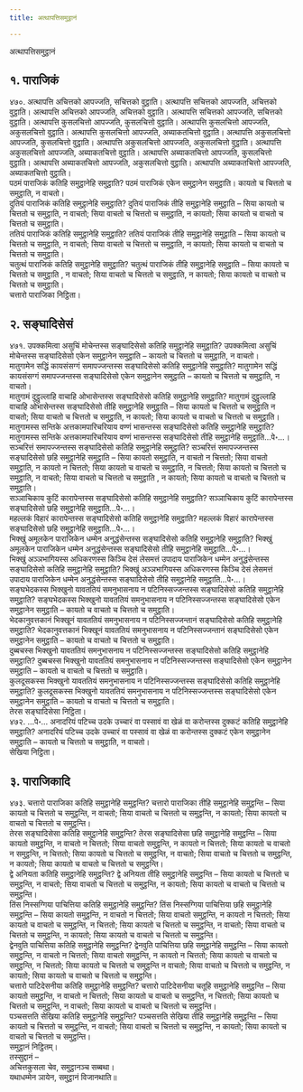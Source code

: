 ```yaml
---
title: अत्थापत्तिसमुट्ठानं

---
```

अत्थापत्तिसमुट्ठानं  


## १. पाराजिकं

४७०. अत्थापत्ति अचित्तको आपज्जति, सचित्तको वुट्ठाति। अत्थापत्ति सचित्तको आपज्जति, अचित्तको वुट्ठाति। अत्थापत्ति अचित्तको आपज्जति, अचित्तको वुट्ठाति। अत्थापत्ति सचित्तको आपज्जति, सचित्तको वुट्ठाति। अत्थापत्ति कुसलचित्तो आपज्जति, कुसलचित्तो वुट्ठाति। अत्थापत्ति कुसलचित्तो आपज्जति, अकुसलचित्तो वुट्ठाति। अत्थापत्ति कुसलचित्तो आपज्जति, अब्याकतचित्तो वुट्ठाति। अत्थापत्ति अकुसलचित्तो आपज्जति, कुसलचित्तो वुट्ठाति। अत्थापत्ति अकुसलचित्तो आपज्जति, अकुसलचित्तो वुट्ठाति। अत्थापत्ति अकुसलचित्तो आपज्जति, अब्याकतचित्तो वुट्ठाति। अत्थापत्ति अब्याकतचित्तो आपज्जति, कुसलचित्तो वुट्ठाति। अत्थापत्ति अब्याकतचित्तो आपज्जति, अकुसलचित्तो वुट्ठाति। अत्थापत्ति अब्याकतचित्तो आपज्जति, अब्याकतचित्तो वुट्ठाति।  
पठमं पाराजिकं कतिहि समुट्ठानेहि समुट्ठाति? पठमं पाराजिकं एकेन समुट्ठानेन समुट्ठाति। कायतो च चित्ततो च समुट्ठाति, न वाचतो।  
दुतियं पाराजिकं कतिहि समुट्ठानेहि समुट्ठाति? दुतियं पाराजिकं तीहि समुट्ठानेहि समुट्ठाति – सिया कायतो च चित्ततो च समुट्ठाति, न वाचतो; सिया वाचतो च चित्ततो च समुट्ठाति, न कायतो; सिया कायतो च वाचतो च चित्ततो च समुट्ठाति।  
ततियं पाराजिकं कतिहि समुट्ठानेहि समुट्ठाति? ततियं पाराजिकं तीहि समुट्ठानेहि समुट्ठाति – सिया कायतो च चित्ततो च समुट्ठाति, न वाचतो; सिया वाचतो च चित्ततो च समुट्ठाति, न कायतो; सिया कायतो च वाचतो च चित्ततो च समुट्ठाति।  
चतुत्थं पाराजिकं कतिहि समुट्ठानेहि समुट्ठाति? चतुत्थं पाराजिकं तीहि समुट्ठानेहि समुट्ठाति – सिया कायतो च चित्ततो च समुट्ठाति , न वाचतो; सिया वाचतो च चित्ततो च समुट्ठाति, न कायतो; सिया कायतो च वाचतो च चित्ततो च समुट्ठाति।  
चत्तारो पाराजिका निट्ठिता।  


## २. सङ्घादिसेसं

४७१. उपक्कमित्वा असुचिं मोचेन्तस्स सङ्घादिसेसो कतिहि समुट्ठानेहि समुट्ठाति? उपक्कमित्वा असुचिं मोचेन्तस्स सङ्घादिसेसो एकेन समुट्ठानेन समुट्ठाति – कायतो च चित्ततो च समुट्ठाति, न वाचतो।  
मातुगामेन सद्धिं कायसंसग्गं समापज्जन्तस्स सङ्घादिसेसो कतिहि समुट्ठानेहि समुट्ठाति? मातुगामेन सद्धिं कायसंसग्गं समापज्जन्तस्स सङ्घादिसेसो एकेन समुट्ठानेन समुट्ठाति – कायतो च चित्ततो च समुट्ठाति, न वाचतो।  
मातुगामं दुट्ठुल्लाहि वाचाहि ओभासेन्तस्स सङ्घादिसेसो कतिहि समुट्ठानेहि समुट्ठाति? मातुगामं दुट्ठुल्लाहि वाचाहि ओभासेन्तस्स सङ्घादिसेसो तीहि समुट्ठानेहि समुट्ठाति – सिया कायतो च चित्ततो च समुट्ठाति न वाचतो; सिया वाचतो च चित्ततो च समुट्ठाति, न कायतो; सिया कायतो च वाचतो च चित्ततो च समुट्ठाति।  
मातुगामस्स सन्तिके अत्तकामपारिचरियाय वण्णं भासन्तस्स सङ्घादिसेसो कतिहि समुट्ठानेहि समुट्ठाति? मातुगामस्स सन्तिके अत्तकामपारिचरियाय वण्णं भासन्तस्स सङ्घादिसेसो तीहि समुट्ठानेहि समुट्ठाति…पे॰…।  
सञ्चरित्तं समापज्जन्तस्स सङ्घादिसेसो कतिहि समुट्ठानेहि समुट्ठाति? सञ्चरित्तं समापज्जन्तस्स सङ्घादिसेसो छहि समुट्ठानेहि समुट्ठाति – सिया कायतो समुट्ठाति, न वाचतो न चित्ततो; सिया वाचतो समुट्ठाति, न कायतो न चित्ततो; सिया कायतो च वाचतो च समुट्ठाति, न चित्ततो; सिया कायतो च चित्ततो च समुट्ठाति, न वाचतो; सिया वाचतो च चित्ततो च समुट्ठाति , न कायतो; सिया कायतो च वाचतो च चित्ततो च समुट्ठाति।  
सञ्ञाचिकाय कुटिं कारापेन्तस्स सङ्घादिसेसो कतिहि समुट्ठानेहि समुट्ठाति? सञ्ञाचिकाय कुटिं कारापेन्तस्स सङ्घादिसेसो छहि समुट्ठानेहि समुट्ठाति…पे॰…।  
महल्लकं विहारं कारापेन्तस्स सङ्घादिसेसो कतिहि समुट्ठानेहि समुट्ठाति? महल्लकं विहारं कारापेन्तस्स सङ्घादिसेसो छहि समुट्ठानेहि समुट्ठाति…पे॰…।  
भिक्खुं अमूलकेन पाराजिकेन धम्मेन अनुद्धंसेन्तस्स सङ्घादिसेसो कतिहि समुट्ठानेहि समुट्ठाति? भिक्खुं अमूलकेन पाराजिकेन धम्मेन अनुद्धंसेन्तस्स सङ्घादिसेसो तीहि समुट्ठानेहि समुट्ठाति…पे॰…।  
भिक्खुं अञ्ञभागियस्स अधिकरणस्स किञ्चि देसं लेसमत्तं उपादाय पाराजिकेन धम्मेन अनुद्धंसेन्तस्स सङ्घादिसेसो कतिहि समुट्ठानेहि समुट्ठाति? भिक्खुं अञ्ञभागियस्स अधिकरणस्स किञ्चि देसं लेसमत्तं उपादाय पाराजिकेन धम्मेन अनुद्धंसेन्तस्स सङ्घादिसेसो तीहि समुट्ठानेहि समुट्ठाति…पे॰…।  
सङ्घभेदकस्स भिक्खुनो यावततियं समनुभासनाय न पटिनिस्सज्जन्तस्स सङ्घादिसेसो कतिहि समुट्ठानेहि समुट्ठाति? सङ्घभेदकस्स भिक्खुनो यावततियं समनुभासनाय न पटिनिस्सज्जन्तस्स सङ्घादिसेसो एकेन समुट्ठानेन समुट्ठाति – कायतो च वाचतो च चित्ततो च समुट्ठाति।  
भेदकानुवत्तकानं भिक्खूनं यावततियं समनुभासनाय न पटिनिस्सज्जन्तानं सङ्घादिसेसो कतिहि समुट्ठानेहि समुट्ठाति? भेदकानुवत्तकानं भिक्खूनं यावततियं समनुभासनाय न पटिनिस्सज्जन्तानं सङ्घादिसेसो एकेन समुट्ठानेन समुट्ठाति – कायतो च वाचतो च चित्ततो च समुट्ठाति।  
दुब्बचस्स भिक्खुनो यावततियं समनुभासनाय न पटिनिस्सज्जन्तस्स सङ्घादिसेसो कतिहि समुट्ठानेहि समुट्ठाति? दुब्बचस्स भिक्खुनो यावततियं समनुभासनाय न पटिनिस्सज्जन्तस्स सङ्घादिसेसो एकेन समुट्ठानेन समुट्ठाति – कायतो च वाचतो च चित्ततो च समुट्ठाति।  
कुलदूसकस्स भिक्खुनो यावततियं समनुभासनाय न पटिनिस्सज्जन्तस्स सङ्घादिसेसो कतिहि समुट्ठानेहि समुट्ठाति? कुलदूसकस्स भिक्खुनो यावततियं समनुभासनाय न पटिनिस्सज्जन्तस्स सङ्घादिसेसो एकेन समुट्ठानेन समुट्ठाति – कायतो च वाचतो च चित्ततो च समुट्ठाति।  
तेरस सङ्घादिसेसा निट्ठिता।  
४७२. …पे॰… अनादरियं पटिच्च उदके उच्चारं वा पस्सावं वा खेळं वा करोन्तस्स दुक्कटं कतिहि समुट्ठानेहि समुट्ठाति? अनादरियं पटिच्च उदके उच्चारं वा पस्सावं वा खेळं वा करोन्तस्स दुक्कटं एकेन समुट्ठानेन समुट्ठाति – कायतो च चित्ततो च समुट्ठाति, न वाचतो।  
सेखिया निट्ठिता।  


## ३. पाराजिकादि

४७३. चत्तारो पाराजिका कतिहि समुट्ठानेहि समुट्ठन्ति? चत्तारो पाराजिका तीहि समुट्ठानेहि समुट्ठन्ति – सिया कायतो च चित्ततो च समुट्ठन्ति, न वाचतो; सिया वाचतो च चित्ततो च समुट्ठन्ति, न कायतो; सिया कायतो च वाचतो च चित्ततो च समुट्ठन्ति।  
तेरस सङ्घादिसेसा कतिहि समुट्ठानेहि समुट्ठन्ति? तेरस सङ्घादिसेसा छहि समुट्ठानेहि समुट्ठन्ति – सिया कायतो समुट्ठन्ति, न वाचतो न चित्ततो; सिया वाचतो समुट्ठन्ति, न कायतो न चित्ततो; सिया कायतो च वाचतो न समुट्ठन्ति, न चित्ततो; सिया कायतो च चित्ततो च समुट्ठन्ति, न वाचतो; सिया वाचतो च चित्ततो च समुट्ठन्ति, न कायतो; सिया कायतो च वाचतो च चित्ततो च समुट्ठन्ति।  
द्वे अनियता कतिहि समुट्ठानेहि समुट्ठन्ति? द्वे अनियता तीहि समुट्ठानेहि समुट्ठन्ति – सिया कायतो च चित्ततो च समुट्ठन्ति, न वाचतो; सिया वाचतो च चित्ततो च समुट्ठन्ति, न कायतो; सिया कायतो च वाचतो च चित्ततो च समुट्ठन्ति।  
तिंस निस्सग्गिया पाचित्तिया कतिहि समुट्ठानेहि समुट्ठन्ति? तिंस निस्सग्गिया पाचित्तिया छहि समुट्ठानेहि समुट्ठन्ति – सिया कायतो समुट्ठन्ति, न वाचतो न चित्ततो; सिया वाचतो समुट्ठन्ति, न कायतो न चित्ततो; सिया कायतो च वाचतो च समुट्ठन्ति, न चित्ततो; सिया कायतो च चित्ततो च समुट्ठन्ति, न वाचतो; सिया वाचतो च चित्ततो च समुट्ठन्ति, न कायतो; सिया कायतो च वाचतो च चित्ततो च समुट्ठन्ति।  
द्वेनवुति पाचित्तिया कतिहि समुट्ठानेहि समुट्ठन्ति? द्वेनवुति पाचित्तिया छहि समुट्ठानेहि समुट्ठन्ति – सिया कायतो समुट्ठन्ति, न वाचतो न चित्ततो; सिया वाचतो समुट्ठन्ति, न कायतो न चित्ततो; सिया कायतो च वाचतो च समुट्ठन्ति, न चित्ततो; सिया कायतो च चित्ततो च समुट्ठन्ति न वाचतो; सिया वाचतो च चित्ततो च समुट्ठन्ति, न कायतो; सिया कायतो च वाचतो च चित्ततो च समुट्ठन्ति।  
चत्तारो पाटिदेसनीया कतिहि समुट्ठानेहि समुट्ठन्ति? चत्तारो पाटिदेसनीया चतूहि समुट्ठानेहि समुट्ठन्ति – सिया कायतो समुट्ठन्ति, न वाचतो न चित्ततो; सिया कायतो च वाचतो च समुट्ठन्ति, न चित्ततो; सिया कायतो च चित्ततो च समुट्ठन्ति, न वाचतो; सिया कायतो च वाचतो च चित्ततो च समुट्ठन्ति।  
पञ्चसत्तति सेखिया कतिहि समुट्ठानेहि समुट्ठन्ति? पञ्चसत्तति सेखिया तीहि समुट्ठानेहि समुट्ठन्ति – सिया कायतो च चित्ततो च समुट्ठन्ति, न वाचतो; सिया वाचतो च चित्ततो च समुट्ठन्ति, न कायतो; सिया कायतो च वाचतो च चित्ततो च समुट्ठन्ति।  
समुट्ठानं निट्ठितम्।  
तस्सुद्दानं –  
अचित्तकुसला चेव, समुट्ठानञ्च सब्बथा।  
यथाधम्मेन ञायेन, समुट्ठानं विजानथाति॥  